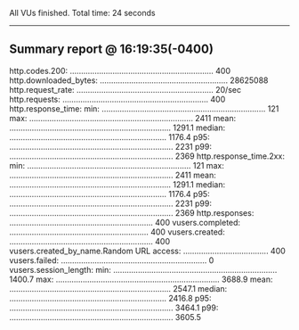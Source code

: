 All VUs finished. Total time: 24 seconds

--------------------------------
Summary report @ 16:19:35(-0400)
--------------------------------

http.codes.200: ................................................................ 400
http.downloaded_bytes: ......................................................... 28625088
http.request_rate: ............................................................. 20/sec
http.requests: ................................................................. 400
http.response_time:
  min: ......................................................................... 121
  max: ......................................................................... 2411
  mean: ........................................................................ 1291.1
  median: ...................................................................... 1176.4
  p95: ......................................................................... 2231
  p99: ......................................................................... 2369
http.response_time.2xx:
  min: ......................................................................... 121
  max: ......................................................................... 2411
  mean: ........................................................................ 1291.1
  median: ...................................................................... 1176.4
  p95: ......................................................................... 2231
  p99: ......................................................................... 2369
http.responses: ................................................................ 400
vusers.completed: .............................................................. 400
vusers.created: ................................................................ 400
vusers.created_by_name.Random URL access: ...................................... 400
vusers.failed: ................................................................. 0
vusers.session_length:
  min: ......................................................................... 1400.7
  max: ......................................................................... 3688.9
  mean: ........................................................................ 2547.1
  median: ...................................................................... 2416.8
  p95: ......................................................................... 3464.1
  p99: ......................................................................... 3605.5
